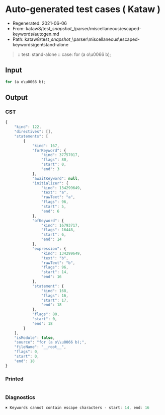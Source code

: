 # Auto-generated test cases ( Kataw )
- Regenerated: 2021-06-06
- From: kataw8/test\__snapshot__/parser/miscellaneous/escaped-keywords/autogen.md
- Path: kataw8/test\__snapshot__\parser\miscellaneous\escaped-keywords\gen\stand-alone
> :: test: stand-alone
> :: case: for (a o\u0066 b);
## Input

`````js
for (a o\u0066 b);
`````
## Output

### CST

```javascript
{
    "kind": 122,
    "directives": [],
    "statements": [
        {
            "kind": 167,
            "forKeyword": {
                "kind": 37757017,
                "flags": 80,
                "start": 0,
                "end": 3
            },
            "awaitKeyword": null,
            "initializer": {
                "kind": 134299649,
                "text": "a",
                "rawText": "a",
                "flags": 96,
                "start": 5,
                "end": 6
            },
            "ofKeyword": {
                "kind": 16793717,
                "flags": 16448,
                "start": 6,
                "end": 14
            },
            "expression": {
                "kind": 134299649,
                "text": "b",
                "rawText": "b",
                "flags": 96,
                "start": 14,
                "end": 16
            },
            "statement": {
                "kind": 168,
                "flags": 16,
                "start": 17,
                "end": 18
            },
            "flags": 80,
            "start": 0,
            "end": 18
        }
    ],
    "isModule": false,
    "source": "for (a o\\u0066 b);",
    "fileName": "__root__",
    "flags": 0,
    "start": 0,
    "end": 18
}
```

### Printed

```javascript

```

### Diagnostics

```javascript
✖ Keywords cannot contain escape characters - start: 14, end: 16

```

